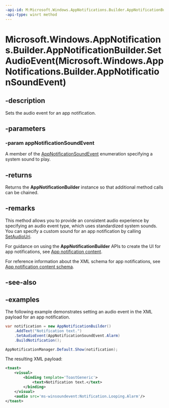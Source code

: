 ```yaml
---
-api-id: M:Microsoft.Windows.AppNotifications.Builder.AppNotificationBuilder.SetAudioEvent(Microsoft.Windows.AppNotifications.Builder.AppNotificationSoundEvent)
-api-type: winrt method
---
```


# Microsoft.Windows.AppNotifications.Builder.AppNotificationBuilder.SetAudioEvent(Microsoft.Windows.AppNotifications.Builder.AppNotificationSoundEvent)

<!--
public Microsoft.Windows.AppNotifications.Builder.AppNotificationBuilder SetAudioEvent (Microsoft.Windows.AppNotifications.Builder.AppNotificationSoundEvent appNotificationSoundEvent);
-->


## -description

Sets the audio event for an app notification.

## -parameters

### -param appNotificationSoundEvent

A member of the [AppNotificationSoundEvent](xref:Microsoft.Windows.AppNotifications.Builder.AppNotificationSoundEvent) enumeration specifying a system sound to play.

## -returns

Returns the **AppNotificationBuilder** instance so that additional method calls can be chained.

## -remarks

This method allows you to provide an consistent audio experience by specifying an audio event type, which uses standardized system sounds. You can specify a custom sound for an app notification by calling [SetAudioUri](xref:Microsoft.Windows.AppNotifications.Builder.AppNotificationBuilder.SetAudioUri(Windows.Foundation.Uri,Microsoft.Windows.AppNotifications.Builder.AppNotificationAudioLooping)).

For guidance on using the **AppNotificationBuilder** APIs to create the UI for app notifications, see [App notification content](/windows/apps/design/shell/tiles-and-notifications/adaptive-interactive-toasts).

For reference information about the XML schema for app notifications, see [App notification content schema](/windows/apps/design/shell/tiles-and-notifications/toast-schema).

## -see-also

## -examples

The following example demonstrates setting an audio event in the XML payload for an app notification.

```csharp
var notification = new AppNotificationBuilder()
    .AddText("Notification text.")
    .SetAudioEvent(AppNotificationSoundEvent.Alarm)
    .BuildNotification();

AppNotificationManager.Default.Show(notification);
```

The resulting XML payload:

```xml
<toast>
    <visual>
        <binding template='ToastGeneric'>
            <text>Notification text.</text>
        </binding>
    </visual>
    <audio src='ms-winsoundevent:Notification.Looping.Alarm'/>
</toast>
```


